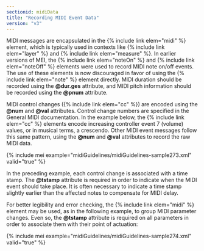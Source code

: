 ```yaml
---
sectionid: midiData
title: "Recording MIDI Event Data"
version: "v3"
---
```


MIDI messages are encapsulated in the {% include link elem="midi" %} element, which is typically used in contexts like {% include link elem="layer" %} and {% include link elem="measure" %}. In earlier versions of MEI, the {% include link elem="noteOn" %} and {% include link elem="noteOff" %} elements were used to record MIDI note on/off events. The use of these elements is now discouraged in favor of using the {% include link elem="note" %} element directly. MIDI duration should be recorded using the **@dur.ges** attribute, and MIDI pitch information should be recorded using the **@pnum** attribute.  

MIDI control changes ({% include link elem="cc" %}) are encoded using the **@num** and **@val** attributes. Control change numbers are specified in the General MIDI documentation. In the example below, the {% include link elem="cc" %} elements encode increasing controller event 7 (volume) values, or in musical terms, a crescendo. Other MIDI event messages follow this same pattern, using the **@num** and **@val** attributes to record the raw MIDI data.

{% include mei example="midiGuidelines/midiGuidelines-sample273.xml" valid="true" %}

In the preceding example, each control change is associated with a time stamp. The **@tstamp** attribute is required in order to indicate when the MIDI event should take place. It is often necessary to indicate a time stamp slightly earlier than the affected notes to compensate for MIDI delay.

For better legibility and error checking, the {% include link elem="midi" %} element may be used, as in the following example, to group MIDI parameter changes. Even so, the **@tstamp** attribute is required on all parameters in order to associate them with their point of actuation:

{% include mei example="midiGuidelines/midiGuidelines-sample274.xml" valid="true" %}
